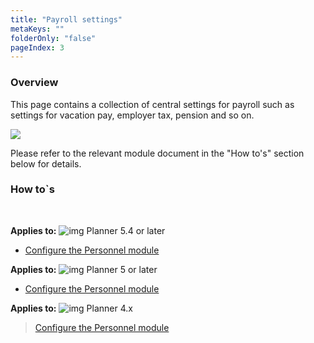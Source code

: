 ```yaml
---
title: "Payroll settings"
metaKeys: ""
folderOnly: "false"
pageIndex: 3
---
```


### Overview
This page contains a collection of central settings for payroll such as settings for vacation pay, employer tax, pension and so on.
<br/>

![](https://profitbasedocs.blob.core.windows.net/plannerimages/PayrollSettings.JPG)

Please refer to the relevant module document in the "How to's" section below for details.

### How to`s

<br/>

**Applies to:** ![img](https://profitbasedocs.blob.core.windows.net/icons/yes-icon.png) Planner 5.4 or later

-  [Configure the Personnel module](https://profitbasedocs.blob.core.windows.net/enduserhelp/files/V5.4/Planner%20Personnel%20module.pdf)<br/>

**Applies to:** ![img](https://profitbasedocs.blob.core.windows.net/icons/yes-icon.png) Planner 5 or later

-  [Configure the Personnel module](https://profitbasedocs.blob.core.windows.net/enduserhelp/files/v5/Planner%20Personnel%20module.pdf)<br/>

**Applies to:** ![img](https://profitbasedocs.blob.core.windows.net/icons/yes-icon.png) Planner 4.x

> [Configure the Personnel module](https://profitbasedocs.blob.core.windows.net/enduserhelp/files/Planner%20Personnel%20module.pdf)<br/>
